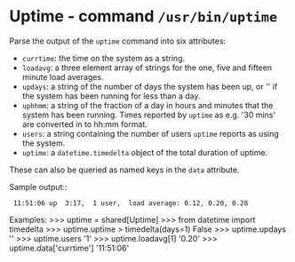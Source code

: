 Uptime - command ``/usr/bin/uptime``
====================================

Parse the output of the ``uptime`` command into six attributes:

* ``currtime``: the time on the system as a string.
* ``loadavg``: a three element array of strings for the one, five and
  fifteen minute load averages.
* ``updays``: a string of the number of days the system has been up, or ''
  if the system has been running for less than a day.
* ``uphhmm``: a string of the fraction of a day in hours and minutes that the
  system has been running.  Times reported by ``uptime`` as e.g. '30 mins' are
  converted in to hh:mm format.
* ``users``: a string containing the number of users ``uptime`` reports as
  using the system.
* ``uptime``: a ``datetime.timedelta`` object of the total duration of uptime.

These can also be queried as named keys in the ``data`` attribute.

Sample output::

     11:51:06 up  3:17,  1 user,  load average: 0.12, 0.20, 0.28

Examples:
    >>> uptime = shared[Uptime]
    >>> from datetime import timedelta
    >>> uptime.uptime > timedelta(days=1)
    False
    >>> uptime.updays
    ''
    >>> uptime.users
    '1'
    >>> uptime.loadavg[1]
    '0.20'
    >>> uptime.data['currtime']
    '11:51:06'